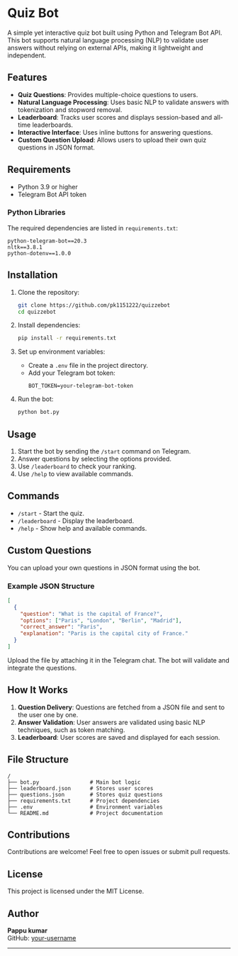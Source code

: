 

# Quiz Bot  

A simple yet interactive quiz bot built using Python and Telegram Bot API. This bot supports natural language processing (NLP) to validate user answers without relying on external APIs, making it lightweight and independent.  

## Features  

- **Quiz Questions**: Provides multiple-choice questions to users.  
- **Natural Language Processing**: Uses basic NLP to validate answers with tokenization and stopword removal.  
- **Leaderboard**: Tracks user scores and displays session-based and all-time leaderboards.  
- **Interactive Interface**: Uses inline buttons for answering questions.  
- **Custom Question Upload**: Allows users to upload their own quiz questions in JSON format.  

## Requirements  

- Python 3.9 or higher  
- Telegram Bot API token  

### Python Libraries  

The required dependencies are listed in `requirements.txt`:  

```plaintext  
python-telegram-bot==20.3  
nltk==3.8.1  
python-dotenv==1.0.0  
```  

## Installation  

1. Clone the repository:  
   ```bash  
   git clone https://github.com/pk1151222/quizzebot 
   cd quizzebot
   ```  

2. Install dependencies:  
   ```bash  
   pip install -r requirements.txt  
   ```  

3. Set up environment variables:  
   - Create a `.env` file in the project directory.  
   - Add your Telegram bot token:  
     ```env  
     BOT_TOKEN=your-telegram-bot-token  
     ```  

4. Run the bot:  
   ```bash  
   python bot.py  
   ```  

## Usage  

1. Start the bot by sending the `/start` command on Telegram.  
2. Answer questions by selecting the options provided.  
3. Use `/leaderboard` to check your ranking.  
4. Use `/help` to view available commands.  

## Commands  

- `/start` - Start the quiz.  
- `/leaderboard` - Display the leaderboard.  
- `/help` - Show help and available commands.  

## Custom Questions  

You can upload your own questions in JSON format using the bot.  
### Example JSON Structure  

```json  
[  
  {  
    "question": "What is the capital of France?",  
    "options": ["Paris", "London", "Berlin", "Madrid"],  
    "correct_answer": "Paris",  
    "explanation": "Paris is the capital city of France."  
  }  
]  
```  

Upload the file by attaching it in the Telegram chat. The bot will validate and integrate the questions.  

## How It Works  

1. **Question Delivery**: Questions are fetched from a JSON file and sent to the user one by one.  
2. **Answer Validation**: User answers are validated using basic NLP techniques, such as token matching.  
3. **Leaderboard**: User scores are saved and displayed for each session.  

## File Structure  

```plaintext  
/  
├── bot.py                # Main bot logic  
├── leaderboard.json      # Stores user scores  
├── questions.json        # Stores quiz questions  
├── requirements.txt      # Project dependencies  
├── .env                  # Environment variables  
└── README.md             # Project documentation  
```  

## Contributions  

Contributions are welcome! Feel free to open issues or submit pull requests.  

## License  

This project is licensed under the MIT License.  

## Author  

**Pappu kumar**  
GitHub: [your-username](https://github.com/pk1151222)  

--- 


